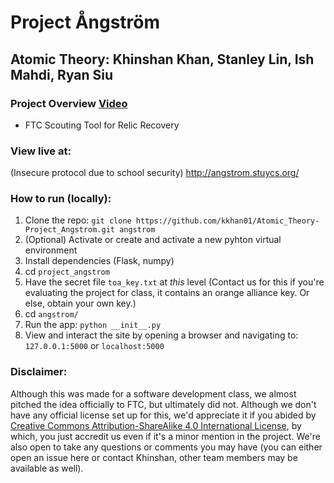 # Project Ångström

## Atomic Theory: Khinshan Khan, Stanley Lin, Ish Mahdi, Ryan Siu

### Project Overview [Video](https://youtu.be/SG_ar4D-uIM)
- FTC Scouting Tool for Relic Recovery 

### View live at:
(Insecure protocol due to school security) http://angstrom.stuycs.org/

### How to run (locally):
1. Clone the repo: `git clone https://github.com/kkhan01/Atomic_Theory-Project_Angstrom.git angstrom`
2. (Optional) Activate or create and activate a new pyhton virtual environment 
3. Install dependencies (Flask, numpy)
4. cd `project_angstrom`
5. Have the secret file `toa_key.txt` at *this* level (Contact us for this if you're evaluating the project for class, it contains an orange alliance key. Or else, obtain your own key.)
6. cd `angstrom/`
7. Run the app: `python __init__.py`
8. View and interact the site by opening a browser and navigating to: `127.0.0.1:5000` or `localhost:5000`

### Disclaimer: 
Although this was made for a software development class, we almost pitched the idea officially to FTC, but ultimately did not. Although we don't have any official license set up for this, we'd appreciate it if you abided by [Creative Commons Attribution-ShareAlike 4.0 International License](https://creativecommons.org/licenses/by-sa/4.0/), by which, you just accredit us even if it's a minor mention in the project. We're also open to take any questions or comments you may have (you can either open an issue here or contact Khinshan, other team members may be available as well).
